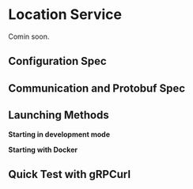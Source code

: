 # Location Service

Comin soon.

<!-- Description of the component with a diagram (optional) and link to learn more about the component. -->
<!-- Give a link to npmjs.com -->

## Configuration Spec

<!-- Should show in here the json schema for the configuration spec -->
<!-- Should  in here an example of the configuration with of the rings an bells -->
<!-- Talk about the default ports and volumes -->
<!-- Talk abouthe eveinronment variables, which ones are required, which ones are optional, default values, etc -->

## Communication and Protobuf Spec

## Launching Methods

**Starting in development mode**

**Starting with Docker**

<!-- When talking about the Docker deployment should mention where to find the docker images, how to get updates, etc -->

## Quick Test with gRPCurl
